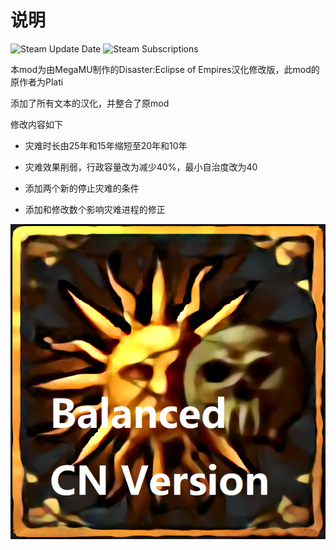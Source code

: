 # 说明

![Steam Update Date](https://img.shields.io/steam/update-date/2839073055?color=blue&logo=steam)  ![Steam Subscriptions](https://img.shields.io/steam/subscriptions/2839073055?logo=steam)

本mod为由MegaMU制作的Disaster:Eclipse of Empires汉化修改版，此mod的原作者为Plati

添加了所有文本的汉化，并整合了原mod

修改内容如下

- 灾难时长由25年和15年缩短至20年和10年

- 灾难效果削弱，行政容量改为减少40%，最小自治度改为40

- 添加两个新的停止灾难的条件

- 添加和修改数个影响灾难进程的修正


![thumbnail](https://github.com/SirMegaMU/Disaster-EclipseOfEmpires-CN/blob/main/thumbnail.png?raw=true)
